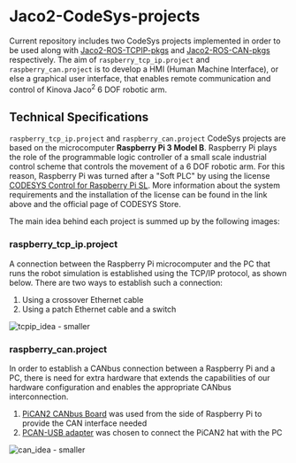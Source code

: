 # Jaco2-CodeSys-projects
Current repository includes two CodeSys projects implemented in order to be used along with [Jaco2-ROS-TCPIP-pkgs](https://github.com/mdiamanti/Jaco2-ROS-TCPIP-pkgs) and [Jaco2-ROS-CAN-pkgs](https://github.com/mdiamanti/Jaco2-ROS-CAN-pkgs) respectively. The aim of `raspberry_tcp_ip.project` and `raspberry_can.project` is to develop a HMI (Human Machine Interface), or else a graphical user interface, that enables remote communication and control of Kinova Jaco<sup>2</sup> 6 DOF robotic arm.

## Technical Specifications
`raspberry_tcp_ip.project` and `raspberry_can.project` CodeSys projects are based on the microcomputer **Raspberry Pi 3 Model B**. Raspberry Pi plays the role of the programmable logic controller of a small scale industrial control scheme that controls the movement of a 6 DOF robotic arm. For this reason, Raspberry Pi was turned after a "Soft PLC" by using the license [CODESYS Control for Raspberry Pi SL](https://store.codesys.com/codesys-control-for-raspberry-pi-sl.html). More information about the system requirements and the installation of the license can be found in the link above and the official page of CODESYS Store. 

The main idea behind each project is summed up by the following images:

### raspberry_tcp_ip.project
A connection between the Raspberry Pi microcomputer and the PC that runs the robot simulation is established using the TCP/IP protocol, as shown below. There are two ways to establish such a connection: 
   1. Using a crossover Ethernet cable
   2. Using a patch Ethernet cable and a switch</br> 

![tcpip_idea - smaller](https://user-images.githubusercontent.com/39567867/43639191-15b12f0a-9724-11e8-8f65-8b7669e956fa.png)

### raspberry_can.project
In order to establish a CANbus connection between a Raspberry Pi and a PC, there is need for extra hardware that extends the capabilities of our hardware configuration and enables the appropriate CANbus interconnection.
   1. [PiCAN2 CANbus Board](http://skpang.co.uk/catalog/pican2-canbus-board-for-raspberry-pi-23-p-1475.html) was used from the side of Raspberry Pi to provide the CAN interface needed
   2. [PCAN-USB adapter](https://www.peak-system.com/PCAN-USB.199.0.html?&L=1) was chosen to connect the PiCAN2 hat with the PC</br>
   
![can_idea - smaller](https://user-images.githubusercontent.com/39567867/43639220-27745b86-9724-11e8-9461-e5636b725b92.png)

